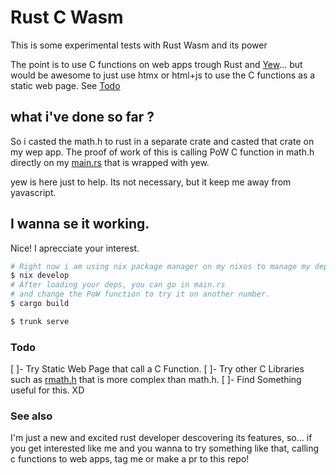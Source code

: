 # Rust C Wasm

This is some experimental tests with Rust Wasm and its power

The point is to use C functions on web apps trough Rust and [Yew](https://yew.rs/)...
but would be awesome to just use htmx or html+js to use the C functions as a static web page. See [Todo](#Todo)

## what i've done so far ?

So i casted the math.h to rust in a separate crate and casted that crate on my wep app.
The proof of work of this is calling PoW C function in math.h directly on my [main.rs](/src/main.rs) that is wrapped with yew.

yew is here just to help. Its not necessary, but it keep me away from yavascript.

## I wanna se it working.

Nice! I aprecciate your interest.

```bash
# Right now i am using nix package manager on my nixos to manage my dependencies...
$ nix develop
# After loading your deps, you can go in main.rs
# and change the PoW function to try it on another number.
$ cargo build

$ trunk serve

```

### Todo

[ ]- Try Static Web Page that call a C Function. 
[ ]- Try other C Libraries such as [rmath.h](https://svn.r-project.org/R/trunk/src/include/Rmath.h0.in) that is more complex than math.h.
[ ]- Find Something useful for this. XD

### See also

I'm just a new and excited rust developer descovering its features, so... if you get interested like me and you wanna to try something like that, calling c functions to web apps, tag me or make a pr to this repo!